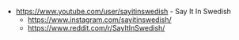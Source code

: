 

 * https://www.youtube.com/user/sayitinswedish - Say It In Swedish
    * https://www.instagram.com/sayitinswedish/
    * https://www.reddit.com/r/SayItInSwedish/
    

